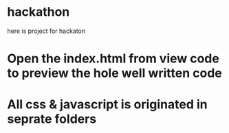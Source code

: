 # hackathon
here is project for hackaton
# Open the index.html from view code to preview the hole well written code 
# All  css & javascript is originated in seprate folders 


      

